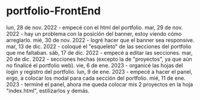 # portfolio-FrontEnd
lun, 28 de nov. 2022 - empecé con el html del portfolio.
mar, 29 de nov. 2022 - hay un problema con la posición del banner, estoy viendo cómo arreglarlo.
mié, 30 de nov. 2022 - logré hacer que el banner sea responsive.
mar, 13 de dic. 2022 - coloqué el "esqueleto" de las secciones del portfolio que me faltaban.
sáb, 17 de dic. 2022 - empecé a editar las secciones.
mar, 20 de dic. 2022 - secciones hechas (excepto la de "proyectos", ya que aún no finalicé el portfolio web).
vie, 6 de ene. 2023 - organicé las hojas del login y registro del portfolio.
lun, 9 de ene. 2023 - empecé a hacer el panel, ergo, a colocar los modal para cada sección del portfolio.
mié, 11 de ene. 2023 - terminé el panel, ahora me queda colocar mis 2 proyectos en la hoja "index.html", estilizarlos y demás.